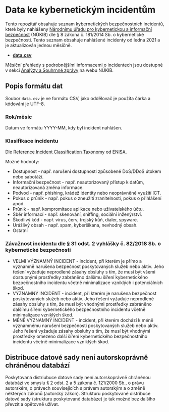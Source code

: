 # Data ke kybernetickým incidentům

Tento repozitář obsahuje seznam kybernetických bezpečnostních incidentů, které byly nahlášeny [Národnímu úřadu pro kybernetickou a informační bezpečnost](https://www.nukib.cz) (NÚKIB) dle § 8 zákona č. 181/2014 Sb. o kybernetické bezpečnosti. Tento seznam obsahuje nahlášené incidenty od ledna 2021 a je aktualizován jednou měsíčně.

* **[data.csv](data.csv)**

Měsíční přehledy s podrobnějšími informacemi o incidentech jsou dostupné v sekci [Analýzy a Souhrnné zprávy](https://www.nukib.cz/cs/infoservis/dokumenty-a-publikace/analyzy/) na webu NÚKIB.

## Popis formátu dat

Soubor `data.csv` je ve formátu CSV, jako oddělovač je použita čárka a kódování je UTF-8.

### Rok/měsíc

Datum ve formátu YYYY-MM, kdy byl incident nahlášen.

### Klasifikace incidentu

Dle [Reference Incident Classification Taxonomy](https://www.enisa.europa.eu/publications/reference-incident-classification-taxonomy) od [ENISA](https://www.enisa.europa.eu).

Možné hodnoty:
* Dostupnost - např. narušení dostupnosti způsobené DoS/DDoS útokem nebo sabotáží.
* Informační bezpečnost - např. neautorizovaný přístup k datům, neautorizovaná změna informace.
* Podvod - např. phishing, krádež identity nebo neoprávněné využití ICT.
* Pokus o průnik - např. pokus o zneužití zranitelnosti, pokus o přihlášení apod.
* Průnik - např. kompromitace aplikace nebo uživatelského účtu.
* Sběr informací - např. skenování, sniffing, sociální inženýrství.
* Škodlivý kód - např. virus, červ, trojský kůň, dialer, spyware.
* Urážlivý obsah - např. spam, kyberšikana, nevhodný obsah.
* Ostatní

### Závažnost incidentu dle § 31 odst. 2 vyhlášky č. 82/2018 Sb. o kybernetické bezpečnosti

* VELMI VÝZNAMNÝ INCIDENT - incident, při kterém je přímo a významně narušena bezpečnost poskytovaných služeb nebo aktiv. Jeho řešení vyžaduje neprodlené zásahy obsluhy s tím, že musí být všemi dostupnými prostředky zabráněno dalšímu šíření kybernetického bezpečnostního incidentu včetně minimalizace vzniklých i potenciálních škod.
* VÝZNAMNÝ INCIDENT - incident, při kterém je narušena bezpečnost poskytovaných služeb nebo aktiv. Jeho řešení vyžaduje neprodlené zásahy obsluhy s tím, že musí být vhodnými prostředky zabráněno dalšímu šíření kybernetického bezpečnostního incidentu včetně minimalizace vzniklých škod.
* MÉNĚ VÝZNAMNÝ INCIDENT - incident, při kterém dochází k méně významnému narušení bezpečnosti poskytovaných služeb nebo aktiv. Jeho řešení vyžaduje zásahy obsluhy s tím, že musí být vhodnými prostředky omezeno další šíření kybernetického bezpečnostního incidentu včetně minimalizace vzniklých škod.

## Distribuce datové sady není autorskoprávně chráněnou databází

Poskytovaná distriubuce datové sady není autorskoprávně chráněnou databází ve smyslu § 2 odst. 2 a 5 zákona č. 121/2000 Sb., o právu autorském, o právech souvisejících s právem autorským a o změně některých zákonů (autorský zákon). Strukturu poskytované distribuce datové sady (strukturu poskytované databáze) je tak možné bez dalšího převzít a opětovně užívat.
